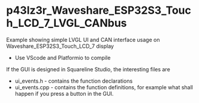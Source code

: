 # p43lz3r_Waveshare_ESP32S3_Touch_LCD_7_LVGL_CANbus
Example showing simple LVGL UI and CAN interface usage on Waveshare_ESP32S3_Touch_LCD_7 display

- Use VScode and Platformio to compile

If the GUI is designed in Squareline Studio, the interesting files are
- ui_events.h - contains the function declarations
- ui_events.cpp - contains the function definitions, for example what shall happen if you press a button in the GUI.
